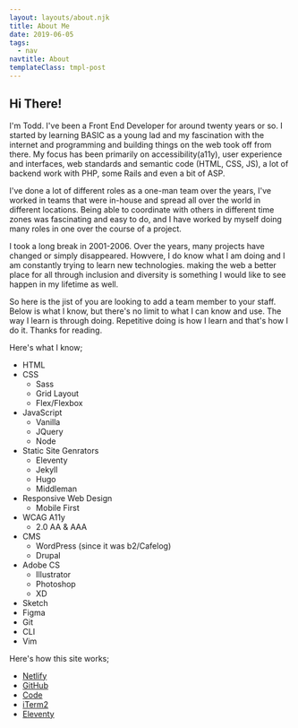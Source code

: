 ```yaml
---
layout: layouts/about.njk
title: About Me
date: 2019-06-05
tags:
  - nav
navtitle: About
templateClass: tmpl-post
---
```


## Hi There!

I'm Todd. I've been a Front End Developer for around twenty years or so. I started by learning BASIC as a young lad and my fascination with the internet and programming and building things on the web took off from there. My focus has been primarily on accessibility(a11y), user experience and interfaces, web standards and semantic code (HTML, CSS, JS), a lot of backend work with PHP, some Rails and even a bit of ASP.

I've done a lot of different roles as a one-man team over the years, I've worked in teams that were in-house and spread all over the world in different locations. Being able to coordinate with others in different time zones was fascinating and easy to do, and I have worked by myself doing many roles in one over the course of a project.

I took a long break in 2001-2006. Over the years, many projects have changed or simply disappeared. Howvere, I do know what I am doing and I am constantly trying to learn new technologies. making the web a better place for all through inclusion and diversity is something I would like to see happen in my lifetime as well.

So here is the jist of you are looking to add a team member to your staff. Below is what I know, but there's no limit to what I can know and use. The way I learn is through doing. Repetitive doing is how I learn and that's how I do it. Thanks for reading.

Here's what I know;

* HTML
* CSS
  * Sass
  * Grid Layout
  * Flex/Flexbox
* JavaScript
  * Vanilla
  * JQuery
  * Node
* Static Site Genrators
  * Eleventy
  * Jekyll
  * Hugo
  * Middleman
* Responsive Web Design
  * Mobile First
* WCAG A11y
  * 2.0 AA &amp; AAA
* CMS
  * WordPress (since it was b2/Cafelog)
  * Drupal
* Adobe CS
  * Illustrator
  * Photoshop
  * XD
* Sketch
* Figma
* Git
* CLI
* Vim

Here's how this site works;

* [Netlify](https://netlify.com) 
* [GitHub](https://github.com) 
* [Code](https://code.visualstudio.com/)
* [iTerm2](https://iterm2.com/) 
* [Eleventy](https://11ty.io)
